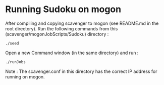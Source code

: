 Running Sudoku on mogon 
======================

After compiling and copying scavenger to mogon (see README.md in the root directory). Run the following commands from this (scavenger/mogonJobScripts/Sudoku) directory :

```    
./seed
```

Open a new Command window (in the same directory) and run :

```
./runJobs
```

Note : The scavenger.conf in this directory has the correct IP address for running on mogon.